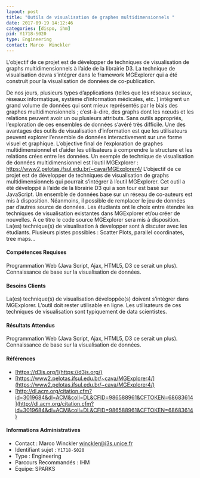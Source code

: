 ```yaml
---
layout: post
title: "Outils de visualisation de graphes multidimensionnels "
date: 2017-09-19 14:12:46
categories: [dispo, ihm]
pid: Y1718-S020
type: Engineering
contact: Marco  Winckler
---
```

       
L’objectif de ce projet est de développer de techniques de visualisation de graphs multidimensionnels à l’aide de la librairie D3. La technique de visualisation devra s’intégrer dans le framework MGExplorer qui a été construit pour la visualisation de données de co-publication.

De nos jours, plusieurs types d’applications (telles que les réseaux sociaux, réseaux informatique, système d’information médicales, etc. ) intègrent un grand volume de données qui sont mieux représentés par le biais des graphes multidimensionnels ; c’est-à-dire, des graphs dont les nœuds et les relations peuvent avoir un ou plusieurs attributs. Sans outils appropriés, l’exploration de ces ensembles de données s’avéré très difficile. Une des avantages des outils de visualisation d’information est que les utilisateurs peuvent explorer l’ensemble de données interactivement sur une forme visuel et graphique. L’objective final de l’exploration de graphes multidimensionnel et d’aider les utilisateurs à comprendre la structure et les relations crées entre les données. Un exemple de technique de visualisation de données multidimensionnel est l’outil MGExplorer : https://www2.pelotas.ifsul.edu.br/~cava/MGExplorer4/
L’objectif de ce projet est de développer de techniques de visualisation de graphs multidimensionnels qui pourrait s’intégrer à l’outil MGExplorer. Cet outil a été développé à l’aide de la librairie D3 qui a son tour est basé sur JavaScript. 
Un ensemble de données base sur un réseau de co-auteurs est mis à disposition. Néanmoins, il possible de remplacer le jeu de données par d’autres source de données. Les étudiants ont le choix entre étendre les techniques de visualisation existantes dans MGExplorer et/ou créer de nouvelles. A ce titre le code source MGExplorer sera mis à disposition. 
La(es) technique(s) de visualisation à developper sont à discuter avec les étudiants. Plusieurs pistes possibles : Scatter Plots, parallel coordinates, tree maps… 


#### Compétences Requises
Programmation Web (Java Script, Ajax, HTML5, D3 ce serait un plus). Connaissance de base sur la visualisation de données.  



     

#### Besoins Clients
La(es) technique(s) de visualisation développée(s) doivent s’intégrer dans MGExplorer. L’outil doit rester utilisable en ligne. Les utilisateurs de ces techniques de visualisation sont typiquement de data scientistes. 

#### Résultats Attendus
Programmation Web (Java Script, Ajax, HTML5, D3 ce serait un plus). Connaissance de base sur la visualisation de données.  

#### Références

  * [https://d3js.org/](https://d3js.org/)
  * [https://www2.pelotas.ifsul.edu.br/~cava/MGExplorer4/](https://www2.pelotas.ifsul.edu.br/~cava/MGExplorer4/)
  * [http://dl.acm.org/citation.cfm?id=3019684&dl=ACM&coll=DL&CFID=986588961&CFTOKEN=68683614](http://dl.acm.org/citation.cfm?id=3019684&dl=ACM&coll=DL&CFID=986588961&CFTOKEN=68683614)

#### Informations Administratives
  * Contact : Marco  Winckler <winckler@i3s.unice.fr>
  * Identifiant sujet : `Y1718-S020`
  * Type : Engineering
  * Parcours Recommandés : IHM
  * Équipe: SPARKS

     